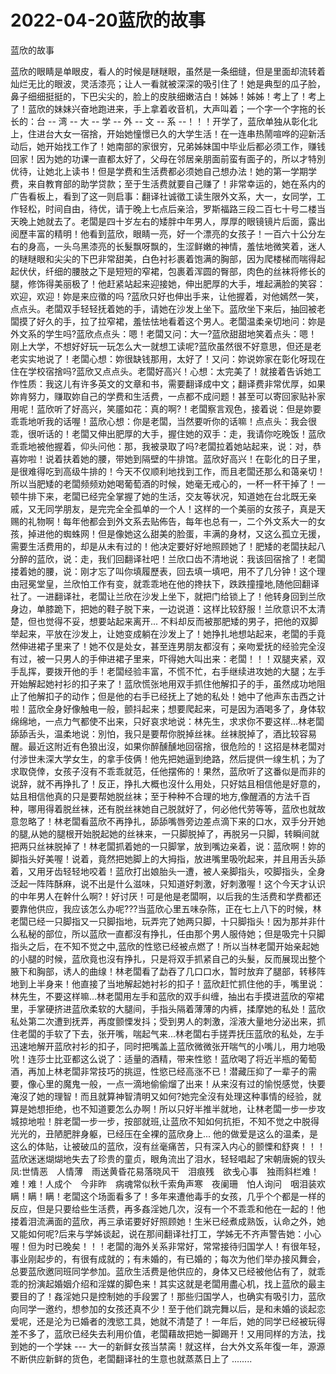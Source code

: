 # 2022-04-20蓝欣的故事



蓝欣的故事



蓝欣的眼睛是单眼皮，看人的时候是瞇瞇眼，虽然是一条细缝，但是里面却流转着灿烂无比的眼波，灵活漆亮；让人一看就被深深的吸引住了！她是典型的瓜子脸，鼻子细细挺挺的，下巴尖尖的，脸上的皮肤细嫩洁白！姊姊！姊姊！考上了！考上了！蓝欣的妹妹兴奋地跑进来，手上拿着收音机，大声叫着；一个字一个字拖的长长的：台 -- 湾 -- 大 -- 学 -- 外 -- 文 -- 系 --！！！开学了，蓝欣单独从彰化北上，住进台大女一宿捨，开始她憧憬已久的大学生活！在一连串热鬧喧哗的迎新活动后，她开始找工作了！她南部的家很穷，兄弟姊妹国中毕业后都必须工作，赚钱回家！因为她的功课一直都太好了，父母在邻居亲朋面前蛮有面子的，所以才特別优待，让她北上读书！但是学费和生活费都必须她自己想办法！她的第一学期学费，来自教育部的助学贷款；至于生活费就要自己赚了！非常幸运的，她在系内的广告看板上，看到了这一则启事：翻译社诚徵工读生限外文系，大一，女同学，工作轻松，时间自由，待优，请于晚上七点后亲洽，罗斯福路三段二百七十号二楼当天晚上她就去了。老闆是四十岁左右的矮胖中年男人，厚厚的眼镜镜片后面，露出阅歷丰富的精明！他看到蓝欣，眼睛一亮，好一个漂亮的女孩子！一百六十公分左右的身高，一头乌黑漆亮的长髮飘呀飘的，生涩鲜嫩的神情，羞怯地微笑着，迷人的瞇瞇眼和尖尖的下巴非常甜美，白色衬衫裹着饱满的胸部，因为爬楼梯而喘得起起伏伏，纤细的腰肢之下是短短的窄裙，包裹着浑圆的臀部，肉色的丝袜将修长的腿，修饰得美丽极了！他赶紧站起来迎接她，伸出肥厚的大手，堆起满脸的笑容：欢迎，欢迎！妳是来应徵的吗 ?蓝欣只好也伸出手来，让他握着，对他嫣然一笑，点点头。老闆双手轻轻抚着她的手，请她在沙发上坐下。蓝欣坐下来后，抽回被老闆摸了好久的手，拉了拉窄裙，羞怯怯地看着这个男人。老闆温柔亲切地问：妳是外文系的学生吗?蓝欣点点头：嗯！老闆又问：大一?蓝欣甜甜地笑着点头：嗯！刚上大学，不想好好玩一玩怎么大一就想工读呢?蓝欣虽然很不好意思，但还是老老实实地说了！老闆心想：妳很缺钱那用，太好了！又问：妳说妳家在彰化呀现在住在学校宿捨吗?蓝欣又点点头。老闆好高兴！心想：太完美了！就接着告诉她工作性质：我这儿有许多英文的文章和书，需要翻译成中文；翻译费非常优厚，如果妳肯努力，赚取妳自己的学费和生活费，一点都不成问题！甚至可以寄回家贴补家用呢！蓝欣听了好高兴，笑靥如花：真的啊?！老闆察言观色，接着说：但是妳要乖乖地听我的话喔！蓝欣心想：你是老闆，当然要听你的话嘛！点点头：我会很乖，很听话的！老闆又伸出肥厚的大手，握住她的双手：走，我请你吃晚饭！蓝欣乖乖地被他握着，仰头问他：那，我被录取了吗?老闆拉着她站起来，说：对，恭喜妳啦！说着扶着她的腰，带她到隔壁的牛排馆。蓝欣好高兴！在彰化的日子里，是很难得吃到高级牛排的！今天不仅顺利地找到工作，而且老闆还那么和蔼亲切！所以当肥矮的老闆频频劝她喝葡萄酒的时候，她毫无戒心的，一杯一杯干掉了！一顿牛排下来，老闆已经完全掌握了她的生活，交友等状况，知道她在台北既无亲戚，又无同学朋友，是完完全全孤单的一个人！这样的一个美丽的女孩子，真是天赐的礼物啊！每年他都会到外文系去贴佈告，每年也总有一，二个外文系大一的女孩，掉进他的蜘蛛网！但是像她这么甜美的脸蛋，丰满的身材，又这么孤立无援，需要生活费用的，却是从未有过的！他决定要好好地照顾她了！肥矮的老闆扶起八分醉的蓝欣，说：走，我们回翻译社吧！兰欣口齿不清地说：我该回宿捨了！老闆搂着她的腰，说：刚才忘了叫你填履歷表，回去填一填吧，用不了几分钟！这个理由冠冕堂皇，兰欣怕工作有变，就乖乖地在他的搀扶下，跌跌撞撞地,随他回翻译社了。一进翻译社，老闆让兰欣在沙发上坐下，就把门给锁上了！他转身回到兰欣身边，单膝跪下，把她的鞋子脱下来，一边说道：这样比较舒服！兰欣意识不太清楚，但也觉得不妥，想要站起来离开... 不料却反而被那肥矮的男子，把他的双脚举起来，平放在沙发上，让她变成躺在沙发上了！她挣扎地想站起来，老闆的手竟然伸进裙子里来了！她不仅是处女，甚至连男朋友都沒有；亲吻爱抚的经验完全沒有过，被一只男人的手伸进裙子里来，吓得她大叫出来：老闆！！！双腿夹紧，双手乱挥，要拨开他的手！老闆经验丰富，不慌不忙，右手继续进攻她的大腿；左手开始解起她衬衫的扣子来了！蓝欣慌张地用双手抓住他解扣子的手，虽然成功地阻止了他解扣子的动作；但是他的右手已经抚上了她的私处！她中了他声东击西之计啦！蓝欣全身好像触电一般，颤抖起来；想要爬起来，可是因为酒喝多了，身体软绵绵地，一点力气都使不出来，只好哀求地说：林先生，求求你不要这样...林老闆舔舔舌头，温柔地说：別怕，我只是要帮你脱掉丝袜。丝袜脱掉了，酒比较容易醒。最近这附近有色狼出沒，如果你醉醺醺地回宿捨，很危险的！这招是林老闆对付涉世未深大学女生，的拿手伎俩！他先把她逼到绝路，然后提供一缐生机；为了求取侥倖，女孩子沒有不乖乖就范，任他摆佈的！果然，蓝欣听了这番似是而非的说辞，就不再挣扎了！反正，挣扎大概也沒什么用处，只好姑且相信他是好意的，姑且相信他真的只是要帮她脱丝袜；至于种种不合理的地方,像醒酒的方法千百种，哪用得着脱丝袜，还有脱丝袜她自己脱就好了，何必他代劳等等，蓝欣也就故意忽略了！林老闆看蓝欣不再挣扎，舔舔嘴唇旁边差点滴下来的口水，双手分开她的腿,从她的腿根开始脱起她的丝袜来，一只脚脱掉了，再脱另一只脚，转瞬间就把两只丝袜脱掉了！林老闆抓着她的一只脚掌，放到嘴边亲着，说：蓝欣啊！妳的脚指头好美喔！说着，竟然把她脚上的大拇指，放进嘴里吸吮起来，并且用舌头舔着，又用牙齿轻轻地咬着！蓝欣打出娘胎头一遭，被人亲脚指头，咬脚指头，全身泛起一阵阵酥麻，说不出是什么滋味，只知道好刺激，好刺激喔！这个今天才认识的中年男人在幹什么啊?！好讨厌！可是他是老闆啊，以后我的生活费和学费都还要靠他供应，我应该怎么办呢???当蓝欣心里五味杂陈，正在七上八下的时候，林老闆已经一只脚指又一只脚指地，玩弄完了她两只脚，十只脚指头！因为那并非什么私秘的部位，所以蓝欣一直都沒有挣扎，任由那个男人服侍她；但是吸完十只脚指头之后，在不知不觉之中,蓝欣的性慾已经被点燃了！所以当林老闆开始亲起她的小腿的时候，蓝欣竟也沒有挣扎，只是将双手抓紧自己的头髮，反而展现出整个腋下和胸部，诱人的曲缐！林老闆看了勐吞了几口口水，暂时放弃了腿部，转移阵地到上半身来！他直接了当地解起她衬衫的扣子！蓝欣赶忙抓住他的手，嘴里说：林先生，不要这样嘛...林老闆用左手和蓝欣的双手纠缠，抽出右手摸进蓝欣的窄裙里，手掌硬挤进蓝欣柔软的大腿间，手指头隔着薄薄的内裤，揉摩她的私处！蓝欣私处第二次遭到抚弄，再度颤慄发抖；受到男人的刺激，淫液大量地分泌出来，抓住老闆的手软了下去，张开嘴，喘起气来...林老闆右手搓弄抚压蓝欣的私处，左手迅速地解开蓝欣衬衫的扣子，同时把嘴盖上蓝欣微微张开喘气的小嘴儿，用力地吸吮！连莎士比亚都这么说了：适量的酒精，带来性慾！蓝欣喝了将近半瓶的葡萄酒，再加上林老闆非常技巧的挑逗，性慾已经高涨不已！潜藏压抑了一辈子的需要，像心里的魔鬼一般，一点一滴地偷偷熘了出来！从来沒有过的愉悦感觉，快要淹沒了她的理智！而且就算神智清明又如何?她完全沒有处理这种事情的经验，就算是她想拒绝，也不知道要怎么办啊！所以只好半推半就地，让林老闆一步一步攻城掠地啦！胖老闆一步一步，按部就班,让蓝欣不知如何抗拒，不知不觉之中脱得光光的，丑陋肥胖身躯，已经压在全裸的蓝欣身上... 他的做爱是这么的温柔，是这么的体贴，让被破瓜的蓝欣，沒有丝毫痛苦，只有深入内心的颤慄和舒爽！！！蓝欣迷迷煳煳地失去了珍贵的童贞，眼角流出了泪水，轻轻唱起了宋朝唐婉的钗头凤:世情恶　人情薄　雨送黄昏花易落晓风干　泪痕残　欲戋心事　独雨斜栏难！难！难！人成个　今非昨　病魂常似秋千索角声寒　夜阑珊　怕人询问　咽泪装欢瞒！瞒！瞒！老闆这个场面看多了！多年来遭他毒手的女孩，几乎个个都是一样的反应，但是只要给些生活费，再多姦淫她几次，沒有一个不乖乖和他在一起的！他搂着泪流满面的蓝欣，再三承诺要好好照顾她！生米已经煮成熟饭，认命之外，她又能如何呢?后来与学姊谈起，说在那间翻译社打工，学姊无不齐声警告她：小心喔！但为时已晚矣！！！老闆的海外关系非常好，常常接待归国学人！有很年轻，事业刚起步的，有很有成就的；有未婚的，有已婚的；每次为他们举办接风舞会，总要蓝欣邀同班同学参加。蓝欣生活费是他供应的，身体又已经被他佔有了，就乖乖的扮演起婚姻介绍和淫媒的脚色来！其实这就是老闆用盡心机，找上蓝欣的最主要目的了！姦淫她只是控制她的手段罢了！那些归国学人，也确实有吸引力，蓝欣向同学一邀约，想参加的女孩还真不少！至于他们跳完舞以后，是和未婚的谈起恋爱呢，还是沦为已婚者的洩慾工具，她就不清楚了！一年后，她的同学已经被玩得差不多了，蓝欣已经失去利用价值，老闆藉故把她一脚踢开！又用同样的方法，找到她的一个学妹 --- 大一的新鲜女孩当禁脔！就这样，台大外文系年復一年，源源不断供应新鲜的货色，老闆翻译社的生意也就蒸蒸日上了 ........


